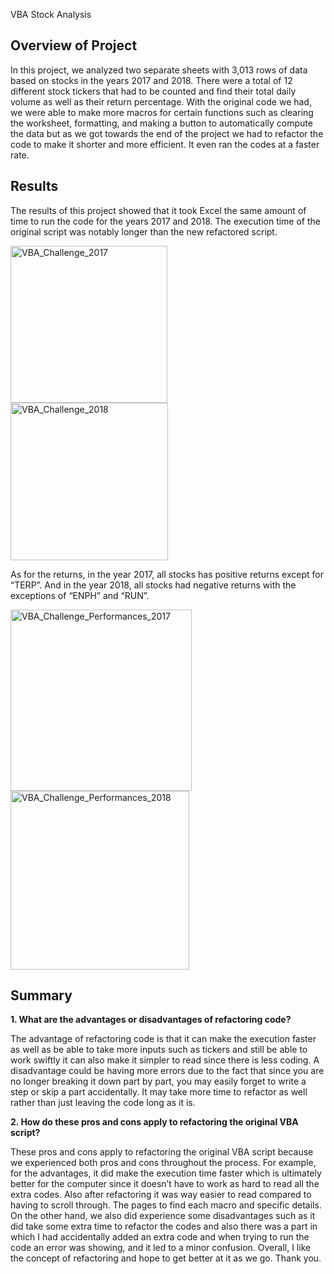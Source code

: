 VBA Stock Analysis
## Overview of Project
In this project, we analyzed two separate sheets with 3,013 rows of data based on stocks in the years 2017 and 2018. There were a total of 12 different stock tickers that had to be counted and find their total daily volume as well as their return percentage. With the original code we had, we were able to make more macros for certain functions such as clearing the worksheet, formatting, and making a button to automatically compute the data but as we got towards the end of the project we had to refactor the code to make it shorter and more efficient. It even ran the codes at a faster rate. 


## Results
The results of this project showed that it took Excel the same amount of time to run the code for the years 2017 and 2018. The execution time of the original script was notably longer than the new refactored script.

<img width="251" alt="VBA_Challenge_2017" src="https://user-images.githubusercontent.com/104862099/175792319-ae91d969-e63b-4fc1-b425-9a301d90c5d7.png">
<img width="252" alt="VBA_Challenge_2018" src="https://user-images.githubusercontent.com/104862099/175792321-b663b0c1-dd59-4b49-a072-585562462e0b.png">


As for the returns, in the year 2017, all stocks has positive returns except for “TERP”. And in the year 2018, all stocks had negative returns with the exceptions of “ENPH” and “RUN”. 

<img width="290" alt="VBA_Challenge_Performances_2017" src="https://user-images.githubusercontent.com/104862099/175792331-263b7a03-12d7-4e2b-b9e5-f27202325e52.png">
<img width="286" alt="VBA_Challenge_Performances_2018" src="https://user-images.githubusercontent.com/104862099/175792332-fb14a768-0b59-4c06-b80c-46ef22858c2f.png">


## Summary

**1. What are the advantages or disadvantages of refactoring code?**

The advantage of refactoring code is that it can make the execution faster as well as be able to take more inputs such as tickers and still be able to work swiftly it can also make it simpler to read since there is less coding. A disadvantage could be having more errors due to the fact that since you are no longer breaking it down part by part, you may easily forget to write a step or skip a part accidentally. It may take more time to refactor as well rather than just leaving the code long as it is.

**2. How do these pros and cons apply to refactoring the original VBA script?**

These pros and cons apply to refactoring the original VBA script because we experienced both pros and cons throughout the process. For example, for the advantages, it did make the execution time faster which is ultimately better for the computer since it doesn’t have to work as hard to read all the extra codes. Also after refactoring it was way easier to read compared to having to scroll through. The pages to find each macro and specific details. On the other hand, we also did experience some disadvantages such as it did take some extra time to refactor the codes and also there was a part in which I had accidentally added an extra code and when trying to run the code an error was showing, and it led to a minor confusion. Overall, I like the concept of refactoring and hope to get better at it as we go. Thank you.

